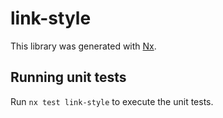 # link-style

This library was generated with [Nx](https://nx.dev).

## Running unit tests

Run `nx test link-style` to execute the unit tests.
